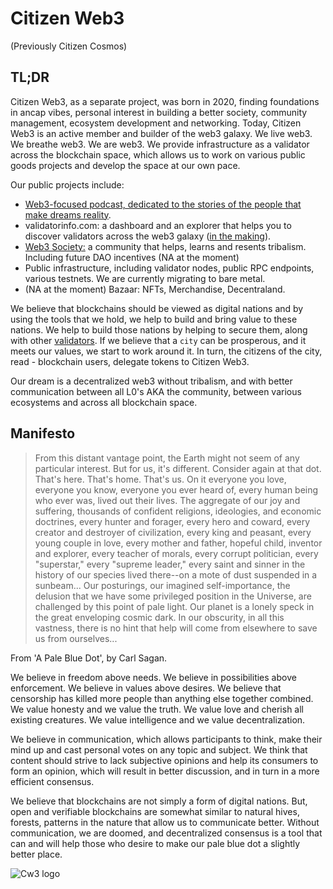 # Citizen Web3

(Previously Citizen Cosmos)

## TL;DR

Citizen Web3, as a separate project, was born in 2020, finding foundations in ancap vibes, personal interest in building a better society, community management, ecosystem development and networking. Today, Citizen Web3 is an active member and builder of the web3 galaxy. We live web3. We breathe web3. We are web3. We provide infrastructure as a validator across the blockchain space, which allows us to work on various public goods projects and develop the space at our own pace. 

Our public projects include: 
- [Web3-focused podcast, dedicated to the stories of the people that make dreams reality](https://www.citizencosmos.space).
- validatorinfo.com: a dashboard and an explorer that helps you to discover validators across the web3 galaxy ([in the making](https://github.com/citizenweb3/validatorinfo/tree/main)).
- [Web3 Society:](https://t.me/web_3_society) a community that helps, learns and resents tribalism. Including future DAO incentives (NA at the moment) 
- Public infrastructure, including validator nodes, public RPC endpoints, various testnets. We are currently migrating to bare metal.
- (NA at the moment) Bazaar: NFTs, Merchandise, Decentraland. 

We believe that blockchains should be viewed as digital nations and by using the tools that we hold, we help to build and bring value to these nations. We help to build those nations by helping to secure them, along with other [validators](https://www.citizencosmos.space/staking). If we believe that a `city` can be prosperous, and it meets our values, we start to work around it. In turn, the citizens of the city, read - blockchain users, delegate tokens to Citizen Web3.

Our dream is a decentralized web3 without tribalism, and with better communication between all L0's AKA the community, between various ecosystems and across all blockchain space.  

## Manifesto

> From this distant vantage point, the Earth might not seem of any particular interest. But for us, it's different. Consider again at that dot. That's here. That's home. That's us. On it everyone you love, everyone you know, everyone you ever heard of, every human being who ever was, lived out their lives. The aggregate of our joy and suffering, thousands of confident religions, ideologies, and economic doctrines, every hunter and forager, every hero and coward, every creator and destroyer of civilization, every king and peasant, every young couple in love, every mother and father, hopeful child, inventor and explorer, every teacher of morals, every corrupt politician, every "superstar," every "supreme leader," every saint and sinner in the history of our species lived there--on a mote of dust suspended in a sunbeam... Our posturings, our imagined self-importance, the delusion that we have some privileged position in the Universe, are challenged by this point of pale light. Our planet is a lonely speck in the great enveloping cosmic dark. In our obscurity, in all this vastness, there is no hint that help will come from elsewhere to save us from ourselves...

From 'A Pale Blue Dot', by Carl Sagan.

We believe in freedom above needs. We believe in possibilities above enforcement. We believe in values above desires. We believe that censorship has killed more people than anything else together combined. We value honesty and we value the truth. We value love and cherish all existing creatures. We value intelligence and we value decentralization. 

We believe in communication, which allows participants to think, make their mind up and cast personal votes on any topic and subject. We think that content should strive to lack subjective opinions and help its consumers to form an opinion, which will result in better discussion, and in turn in a more efficient consensus. 

We believe that blockchains are not simply a form of digital nations. But, open and verifiable blockchains are somewhat similar to natural hives, forests, patterns in the nature that allow us to communicate better. Without communication, we are doomed, and decentralized consensus is a tool that can and will help those who desire to make our pale blue dot a slightly better place. 

![Cw3 logo](https://github.com/citizenweb3/.github/assets/7550961/53c9992c-d949-4a60-aa7a-2884a47a0b9d)


